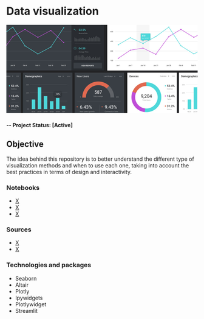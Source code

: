 # Data visualization

![alternative text](img/readme_image.jpg)

#### -- Project Status: [Active]

## Objective
The idea behind this repository is to better understand the different type of visualization methods and when to use each one, taking into account the best practices in terms of design and interactivity.

### Notebooks
* [X](X.ipynb)
* [X](X.ipynb)
* [X](X.ipynb)

### Sources
* [X](X)
* [X](X)

### Technologies and packages
* Seaborn
* Altair
* Plotly
* Ipywidgets
* Plotlywidget
* Streamlit
